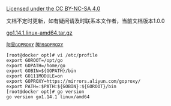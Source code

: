 [Licensed under the CC BY-NC-SA 4.0](https://creativecommons.org/licenses/by-nc-sa/4.0/deed.zh)

文档不定时更新，如有疑问请及时联系本文作者，当前文档版本1.0.0

[go1.14.1.linux-amd64.tar.gz](https://mirrors.ustc.edu.cn/golang/)

[`阿里GOPROXY`](https://developer.aliyun.com/mirror/goproxy) [`腾讯GOPROXY`](https://mirrors.cloud.tencent.com/help/go.html)

~~~
[root@docker opt]# vi /etc/profile
export GOROOT=/opt/go
export GOPATH=/home/go
export GOBIN=${GOPATH}/bin
export GO111MODULE=on
export GOPROXY=https://mirrors.aliyun.com/goproxy/
export PATH=:$PATH:${GOBIN}:${GOROOT}/bin
[root@docker opt]# go version
go version go1.14.1 linux/amd64
~~~